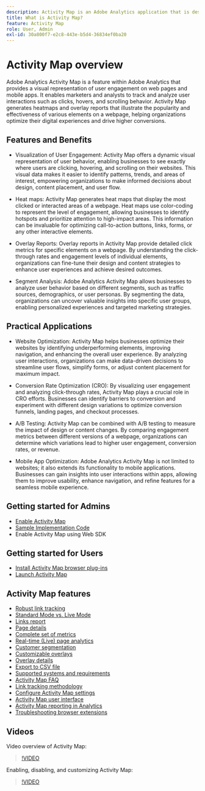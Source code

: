 ```yaml
---
description: Activity Map is an Adobe Analytics application that is designed to rank link activity using visual overlays and provide a dashboard of real-time analytics to monitor audience engagement of your web pages.
title: What is Activity Map?
feature: Activity Map
role: User, Admin
exl-id: 30a800f7-e2c8-443e-b5d4-36834ef0ba20
---
```

# Activity Map overview

Adobe Analytics Activity Map is a feature within Adobe Analytics that provides a visual representation of user engagement on web pages and mobile apps. It enables marketers and analysts to track and analyze user interactions such as clicks, hovers, and scrolling behavior. Activity Map generates heatmaps and overlay reports that illustrate the popularity and effectiveness of various elements on a webpage, helping organizations optimize their digital experiences and drive higher conversions.

## Features and Benefits

* Visualization of User Engagement: Activity Map offers a dynamic visual representation of user behavior, enabling businesses to see exactly where users are clicking, hovering, and scrolling on their websites. This visual data makes it easier to identify patterns, trends, and areas of interest, empowering organizations to make informed decisions about design, content placement, and user flow.

* Heat maps: Activity Map generates heat maps that display the most clicked or interacted areas of a webpage. Heat maps use color-coding to represent the level of engagement, allowing businesses to identify hotspots and prioritize attention to high-impact areas. This information can be invaluable for optimizing call-to-action buttons, links, forms, or any other interactive elements.

* Overlay Reports: Overlay reports in Activity Map provide detailed click metrics for specific elements on a webpage. By understanding the click-through rates and engagement levels of individual elements, organizations can fine-tune their design and content strategies to enhance user experiences and achieve desired outcomes.

* Segment Analysis: Adobe Analytics Activity Map allows businesses to analyze user behavior based on different segments, such as traffic sources, demographics, or user personas. By segmenting the data, organizations can uncover valuable insights into specific user groups, enabling personalized experiences and targeted marketing strategies.

## Practical Applications

* Website Optimization: Activity Map helps businesses optimize their websites by identifying underperforming elements, improving navigation, and enhancing the overall user experience. By analyzing user interactions, organizations can make data-driven decisions to streamline user flows, simplify forms, or adjust content placement for maximum impact.

* Conversion Rate Optimization (CRO): By visualizing user engagement and analyzing click-through rates, Activity Map plays a crucial role in CRO efforts. Businesses can identify barriers to conversion and experiment with different design variations to optimize conversion funnels, landing pages, and checkout processes.

* A/B Testing: Activity Map can be combined with A/B testing to measure the impact of design or content changes. By comparing engagement metrics between different versions of a webpage, organizations can determine which variations lead to higher user engagement, conversion rates, or revenue.

* Mobile App Optimization: Adobe Analytics Activity Map is not limited to websites; it also extends its functionality to mobile applications. Businesses can gain insights into user interactions within apps, allowing them to improve usability, enhance navigation, and refine features for a seamless mobile experience.

## Getting started for Admins

* [Enable Activity Map](activitymap-getting-started/activitymap-getting-started-admins/activitymap-enable.md)
* [Sample Implementation Code](activitymap-getting-started/activitymap-getting-started-admins/activitymap-sample-implementation-code.md)
* Enable Activity Map using Web SDK

## Getting started for Users

* [Install Activity Map browser plug-ins](activitymap-getting-started/activitymap-getting-started-users/activitymap-install.md)
* [Launch Activity Map](activitymap-getting-started/activitymap-getting-started-users/activitymap-launch.md)

## Activity Map features

* [Robust link tracking](lnk-tracking-overview.md)
* [Standard Mode vs. Live Mode](activitymap-standard-live.md)
* [Links report](activitymap-links-report.md)
* [Page details](activitymap-page-flow.md)
* [Complete set of metrics](activitymap-complete-metrics.md)
* [Real-time (Live) page analytics](/help/admin/admin/c-manage-report-suites/c-edit-report-suites/realtime/realtime.md)
* [Customer segmentation](activitymap-multiple-segments.md)
* [Customizable overlays](activitymap-gainerslosers.md)
* [Overlay details](activitymap-overlay-details.md)
* [Export to CSV file](activitymap-csv.md)
* [Supported systems and requirements](activitymap-sysreqs.md)
* [Activity Map FAQ](activitymap-faq.md)
* [Link tracking methodology](activitymap-link-tracking/activitymap-link-tracking-methodology.md)
* [Configure Activity Map settings](activitymap-overlay-settings.md)
* [Activity Map user interface](activitymap-user-interface.md)
* [Activity Map reporting in Analytics](activitymap-reporting-analytics.md)
* [Troubleshooting browser extensions](troubleshooting-browser-extensions.md)

## Videos

Video overview of Activity Map:

>[!VIDEO](https://video.tv.adobe.com/v/25451/?quality=12)

Enabling, disabling, and customizing Activity Map:

>[!VIDEO](https://video.tv.adobe.com/v/25878/?quality=12)
